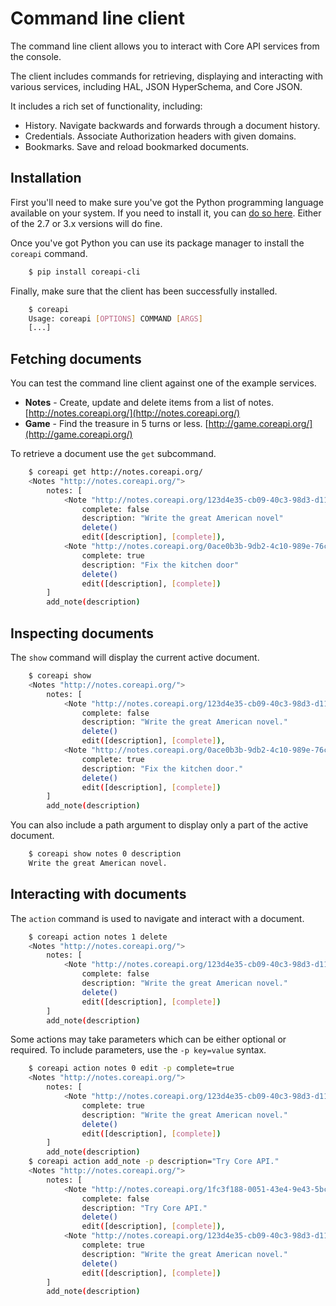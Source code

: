 # Command line client

The command line client allows you to interact with Core API services from the console.

The client includes commands for retrieving, displaying and interacting with various services, including HAL, JSON HyperSchema, and Core JSON.

It includes a rich set of functionality, including:

* History. Navigate backwards and forwards through a document history.
* Credentials. Associate Authorization headers with given domains.
* Bookmarks. Save and reload bookmarked documents.

## Installation

First you'll need to make sure you've got the Python programming language available on your system. If you need to install it, you can [do so here](https://www.python.org/downloads/). Either of the 2.7 or 3.x versions will do fine.

Once you've got Python you can use its package manager to install the `coreapi` command.

```bash
    $ pip install coreapi-cli
```

Finally, make sure that the client has been successfully installed.

```bash
    $ coreapi
    Usage: coreapi [OPTIONS] COMMAND [ARGS]
    [...]
```

## Fetching documents

You can test the command line client against one of the example services.

* **Notes** - Create, update and delete items from a list of notes. [http://notes.coreapi.org/](http://notes.coreapi.org/)
* **Game** - Find the treasure in 5 turns or less. [http://game.coreapi.org/](http://game.coreapi.org/)

To retrieve a document use the `get` subcommand.

```bash
    $ coreapi get http://notes.coreapi.org/
    <Notes "http://notes.coreapi.org/">
        notes: [
            <Note "http://notes.coreapi.org/123d4e35-cb09-40c3-98d3-d119e9079fca">
                complete: false
                description: "Write the great American novel"
                delete()
                edit([description], [complete]),
            <Note "http://notes.coreapi.org/0ace0b3b-9db2-4c10-989e-76c5c61265e7">
                complete: true
                description: "Fix the kitchen door"
                delete()
                edit([description], [complete])
        ]
        add_note(description)
```

## Inspecting documents

The `show` command will display the current active document.

```bash
    $ coreapi show
    <Notes "http://notes.coreapi.org/">
        notes: [
            <Note "http://notes.coreapi.org/123d4e35-cb09-40c3-98d3-d119e9079fca">
                complete: false
                description: "Write the great American novel."
                delete()
                edit([description], [complete]),
            <Note "http://notes.coreapi.org/0ace0b3b-9db2-4c10-989e-76c5c61265e7">
                complete: true
                description: "Fix the kitchen door."
                delete()
                edit([description], [complete])
        ]
        add_note(description)
```

You can also include a path argument to display only a part of the active document.

```bash
    $ coreapi show notes 0 description
    Write the great American novel.
```

## Interacting with documents

The `action` command is used to navigate and interact with a document.

```bash
    $ coreapi action notes 1 delete
    <Notes "http://notes.coreapi.org/">
        notes: [
            <Note "http://notes.coreapi.org/123d4e35-cb09-40c3-98d3-d119e9079fca">
                complete: false
                description: "Write the great American novel."
                delete()
                edit([description], [complete])
        ]
        add_note(description)
```

Some actions may take parameters which can be either optional or required. To include parameters, use the `-p key=value` syntax.

```bash
    $ coreapi action notes 0 edit -p complete=true
    <Notes "http://notes.coreapi.org/">
        notes: [
            <Note "http://notes.coreapi.org/123d4e35-cb09-40c3-98d3-d119e9079fca">
                complete: true
                description: "Write the great American novel."
                delete()
                edit([description], [complete])
        ]
        add_note(description)
    $ coreapi action add_note -p description="Try Core API."
    <Notes "http://notes.coreapi.org/">
        notes: [
            <Note "http://notes.coreapi.org/1fc3f188-0051-43e4-9e43-5bcefd6b0ada">
                complete: false
                description: "Try Core API."
                delete()
                edit([description], [complete]),
            <Note "http://notes.coreapi.org/123d4e35-cb09-40c3-98d3-d119e9079fca">
                complete: true
                description: "Write the great American novel."
                delete()
                edit([description], [complete])
        ]
        add_note(description)
```
